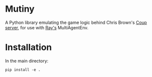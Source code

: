 # Mutiny
A Python library emulating the game logic behind Chris Brown's 
[Coup server](https://github.com/octachrome/treason), for use with
[Ray's](https://github.com/ray-project/ray) MultiAgentEnv.

# Installation

In the main directory:

`pip install -e .`
